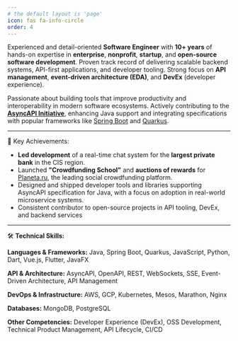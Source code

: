 ```yaml
---
# the default layout is 'page'
icon: fas fa-info-circle
order: 4
---
```


Experienced and detail-oriented **Software Engineer** with **10+ years** of hands-on expertise in **enterprise**, **nonprofit**, **startup**, 
and **open-source software development**. Proven track record of delivering scalable backend systems, API-first applications, 
and developer tooling. Strong focus on **API management**, **event-driven architecture (EDA)**, and **DevEx** (developer experience).

Passionate about building tools that improve productivity and interoperability in modern software ecosystems. Actively contributing to 
the **[AsyncAPI Initiative](https://www.asyncapi.com)**, enhancing Java support and integrating specifications with popular frameworks like [Spring Boot](https://spring.io/projects/spring-boot) and [Quarkus](https://quarkus.io/).

---

🚀 Key Achievements:
- **Led development** of a real-time chat system for the **largest private bank** in the CIS region.
- Launched **"Crowdfunding School"** and **auctions of rewards** for [Planeta.ru](https://planeta.ru), the leading social crowdfunding platform.
- Designed and shipped developer tools and libraries supporting AsyncAPI specification for Java, with a focus on adoption in real-world microservice systems.
- Consistent contributor to open-source projects in API tooling, DevEx, and backend services

---

🛠️ **Technical Skills:**

**Languages & Frameworks:**
Java, Spring Boot, Quarkus, JavaScript, Python, Dart, Vue.js, Flutter, JavaFX

**API & Architecture:**
AsyncAPI, OpenAPI, REST, WebSockets, SSE, Event-Driven Architecture, API Management

**DevOps & Infrastructure:**
AWS, GCP, Kubernetes, Mesos, Marathon, Nginx

**Databases:**
MongoDB, PostgreSQL

**Other Competencies:**
Developer Experience (DevEx), OSS Development, Technical Product Management, API Lifecycle, CI/CD
